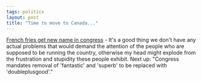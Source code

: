 ```yaml
---
tags: politics
layout: post
title: "Time to move to Canada..."
---
```




<a href="http://www.salon.com/mwt/wire/2003/03/11/fries/index.html">French fries get new name in congress</a> - It's a good thing we don't have any actual problems that would demand the attention of the people who are supposed to be running the country, otherwise my head might explode from the frustration and stupidity these people exhibit. Next up: "Congress mandates removal of 'fantastic' and 'superb' to be replaced with 'doubleplusgood'."


